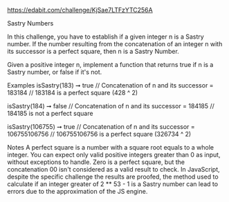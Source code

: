 https://edabit.com/challenge/KjSae7LTFzYTC256A

Sastry Numbers

In this challenge, you have to establish if a given integer n is a Sastry number. If the number resulting from the concatenation of an integer n with its successor is a perfect square, then n is a Sastry Number.

Given a positive integer n, implement a function that returns true if n is a Sastry number, or false if it's not.

Examples
isSastry(183) ➞ true
// Concatenation of n and its successor = 183184
// 183184 is a perfect square (428 ^ 2)

isSastry(184) ➞ false
// Concatenation of n and its successor = 184185
// 184185 is not a perfect square

isSastry(106755) ➞ true
// Concatenation of n and its successor = 106755106756
// 106755106756 is a perfect square (326734 ^ 2)

Notes
A perfect square is a number with a square root equals to a whole integer.
You can expect only valid positive integers greater than 0 as input, without exceptions to handle. Zero is a perfect square, but the concatenation 00 isn't considered as a valid result to check.
In JavaScript, despite the specific challenge the results are proofed, the method used to calculate if an integer greater of 2 ** 53 - 1 is a Sastry number can lead to errors due to the approximation of the JS engine.